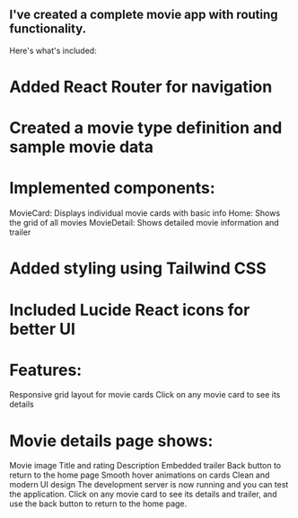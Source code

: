 ## I've created a complete movie app with routing functionality.
Here's what's included:

# Added React Router for navigation
# Created a movie type definition and sample movie data
# Implemented components:

MovieCard: Displays individual movie cards with basic info
Home: Shows the grid of all movies
MovieDetail: Shows detailed movie information and trailer

# Added styling using Tailwind CSS
# Included Lucide React icons for better UI

# Features:
Responsive grid layout for movie cards
Click on any movie card to see its details
# Movie details page shows:
Movie image
Title and rating
Description
Embedded trailer
Back button to return to the home page
Smooth hover animations on cards
Clean and modern UI design
The development server is now running and you can test the application. Click on any movie card to see its details and trailer, and use the back button to return to the home page.
